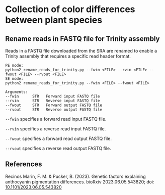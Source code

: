 # Collection of color differences between plant species


## Rename reads in FASTQ file for Trinity assembly ##
Reads in a FASTQ file downloaded from the SRA are renamed to enable a Trinity assembly that requires a specific read header format.

```
PE mode:
python2 rename_reads_for_trinity.py --fwin <FILE> --rvin <FILE> --fwout <FILE> --rvout <FILE>
SE mode:
python2 rename_reads_for_trinity.py --fwin <FILE> --fwout <FILE>

Arguments:
--fwin      STR   Forward input FASTQ file
--rvin      STR   Reverse input FASTQ file
--fwout     STR   Forward output FASTQ file
--rvout     STR   Reverse output FASTQ file
```

`--fwin` specifies a forward read input FASTQ file.

`--rvin` specifies a reverse read input FASTQ file.

`--fwout` specifies a forward read output FASTQ file.

`--rvout` specifies a reverse read output FASTQ file.






## References

Recinos Marin, F. M. & Pucker, B. (2023). Genetic factors explaining anthocyanin pigmentation differences. bioRxiv 2023.06.05.543820; doi: [10.1101/2023.06.05.543820 ](https://doi.org/10.1101/2023.06.05.543820)
